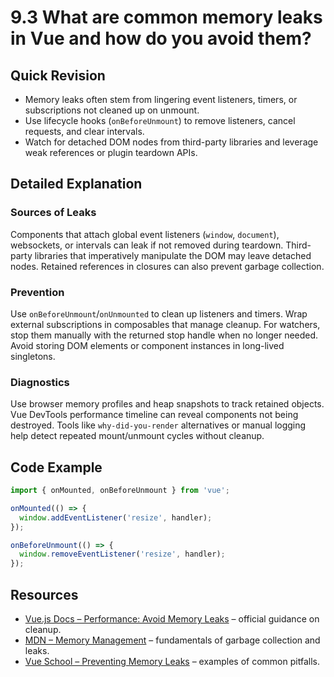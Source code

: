# 9.3 What are common memory leaks in Vue and how do you avoid them?

## Quick Revision
- Memory leaks often stem from lingering event listeners, timers, or subscriptions not cleaned up on unmount.
- Use lifecycle hooks (`onBeforeUnmount`) to remove listeners, cancel requests, and clear intervals.
- Watch for detached DOM nodes from third-party libraries and leverage weak references or plugin teardown APIs.

## Detailed Explanation
### Sources of Leaks
Components that attach global event listeners (`window`, `document`), websockets, or intervals can leak if not removed during teardown. Third-party libraries that imperatively manipulate the DOM may leave detached nodes. Retained references in closures can also prevent garbage collection.

### Prevention
Use `onBeforeUnmount`/`onUnmounted` to clean up listeners and timers. Wrap external subscriptions in composables that manage cleanup. For watchers, stop them manually with the returned stop handle when no longer needed. Avoid storing DOM elements or component instances in long-lived singletons.

### Diagnostics
Use browser memory profiles and heap snapshots to track retained objects. Vue DevTools performance timeline can reveal components not being destroyed. Tools like `why-did-you-render` alternatives or manual logging help detect repeated mount/unmount cycles without cleanup.

## Code Example
```js
import { onMounted, onBeforeUnmount } from 'vue';

onMounted(() => {
  window.addEventListener('resize', handler);
});

onBeforeUnmount(() => {
  window.removeEventListener('resize', handler);
});
```

## Resources
- [Vue.js Docs – Performance: Avoid Memory Leaks](https://vuejs.org/guide/best-practices/performance.html#avoid-memory-leaks) – official guidance on cleanup.
- [MDN – Memory Management](https://developer.mozilla.org/docs/Web/JavaScript/Memory_Management) – fundamentals of garbage collection and leaks.
- [Vue School – Preventing Memory Leaks](https://vueschool.io/articles/vuejs-tutorials/how-to-prevent-memory-leaks-in-vue-js-applications/) – examples of common pitfalls.
